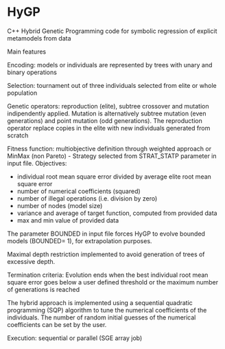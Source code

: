 # HyGP
C++ Hybrid Genetic Programming code for symbolic regression of explicit metamodels from data

Main features

Encoding: models or individuals are represented by trees with unary and binary operations

Selection: tournament out of three individuals selected from elite or whole population

Genetic operators: reproduction (elite), subtree crossover and mutation indipendently applied. Mutation is alternatively subtree mutation (even generations) and point mutation (odd generations). The reproduction operator replace copies in the elite with new individuals generated from scratch 

Fitness function: multiobjective definition through weighted approach or MinMax (non Pareto) - Strategy selected from STRAT_STATP parameter in input file. 
Objectives:
- individual root mean square error divided by average elite root mean square error
- number of numerical coefficients (squared) 
- number of illegal operations (i.e. division by zero)
- number of nodes (model size)
- variance and average of target function, computed from provided data
- max and min value of provided data

The parameter BOUNDED in input file forces HyGP to evolve bounded models (BOUNDED= 1), for extrapolation purposes.

Maximal depth restriction implemented to avoid generation of trees of excessive depth.

Termination criteria:
Evolution ends when the best individual root mean square error goes below a user defined threshold or the maximum number of generations is reached

The hybrid approach is implemented using a sequential quadratic programming (SQP) algorithm to tune the numerical coefficients of the individuals. The number of random initial guesses of the numerical coefficients can be set by the user.

Execution: sequential or parallel (SGE array job)
